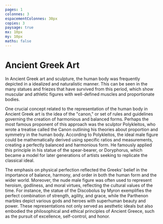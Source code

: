 ```yaml
---
pages: 1
colonnes: 3
espacementColonnes: 30px
copies: 3
paysage: true
mx: 10px
my: 10px
maths: false
---
```


# Ancient Greek Art

In Ancient Greek art and sculpture, the human body was frequently depicted in a idealized and naturalistic manner. This can be seen in the many statues and friezes that have survived from this period, which show muscular and athletic figures with well-defined muscles and proportionate bodies.

One crucial concept related to the representation of the human body in Ancient Greek art is the idea of the "canon," or set of rules and guidelines governing the creation of harmonious and balanced forms. Perhaps the most famous proponent of this approach was the sculptor Polykleitos, who wrote a treatise called the Canon outlining his theories about proportion and symmetry in the human body. According to Polykleitos, the ideal male figure could be mathematically derived using specific ratios and measurements, creating a perfectly balanced and harmonious form. He famously applied this principle in his statue of the spear-bearer, or Doryphorus, which became a model for later generations of artists seeking to replicate the classical ideal.

The emphasis on physical perfection reflected the Greeks’ belief in the importance of balance, harmony, and order in both the human form and the wider world. Moreover, the nude male figure was often used to represent heroism, godliness, and moral virtues, reflecting the cultural values of the time. For instance, the statue of the Discobolus by Myron exemplifies the perfect combination of strength, agility, and grace, while the Parthenon marbles depict various gods and heroes with superhuman beauty and power. These representations not only served as aesthetic ideals but also embodied the philosophical and ethical principles of Ancient Greece, such as the pursuit of excellence, self-control, and honor. 